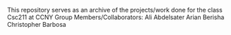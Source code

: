 This repository serves as an archive of the projects/work done for the class Csc211 at CCNY
Group Members/Collaborators:
Ali Abdelsater 
Arian Berisha
Christopher Barbosa 
